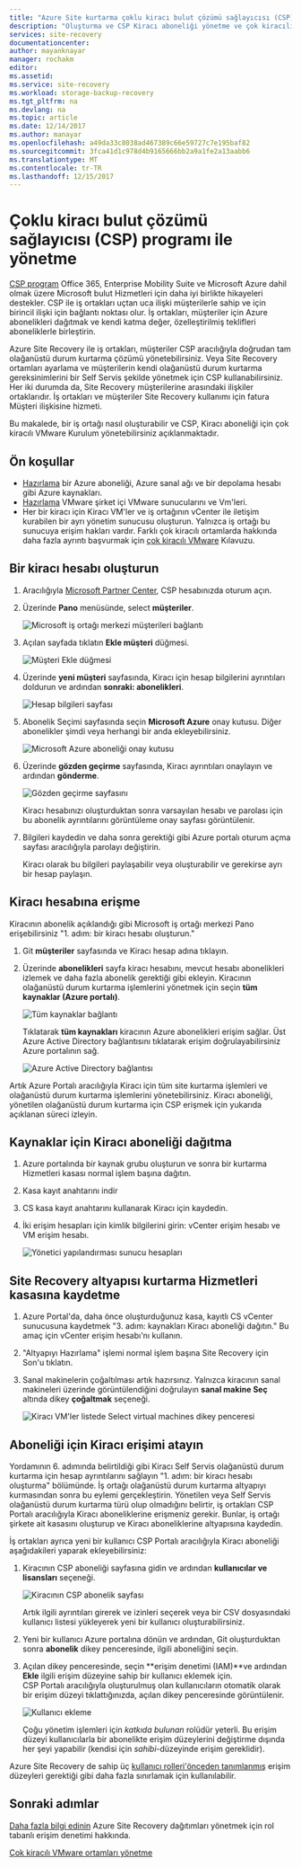 ```yaml
---
title: "Azure Site kurtarma çoklu kiracı bulut çözümü sağlayıcısı (CSP) programı ile yönetme | Microsoft Docs"
description: "Oluşturma ve CSP Kiracı aboneliği yönetme ve çok kiracılı kurulumunda Azure Site Recovery dağıtma açıklar"
services: site-recovery
documentationcenter: 
author: mayanknayar
manager: rochakm
editor: 
ms.assetid: 
ms.service: site-recovery
ms.workload: storage-backup-recovery
ms.tgt_pltfrm: na
ms.devlang: na
ms.topic: article
ms.date: 12/14/2017
ms.author: manayar
ms.openlocfilehash: a49da33c8038ad467389c66e59727c7e195baf82
ms.sourcegitcommit: 3fca41d1c978d4b9165666bb2a9a1fe2a13aabb6
ms.translationtype: MT
ms.contentlocale: tr-TR
ms.lasthandoff: 12/15/2017
---
```

# <a name="manage-multi-tenancy-with-the-cloud-solution-provider-csp-program"></a>Çoklu kiracı bulut çözümü sağlayıcısı (CSP) programı ile yönetme

[CSP program](https://partner.microsoft.com/en-US/cloud-solution-provider) Office 365, Enterprise Mobility Suite ve Microsoft Azure dahil olmak üzere Microsoft bulut Hizmetleri için daha iyi birlikte hikayeleri destekler. CSP ile iş ortakları uçtan uca ilişki müşterilerle sahip ve için birincil ilişki için bağlantı noktası olur. İş ortakları, müşteriler için Azure abonelikleri dağıtmak ve kendi katma değer, özelleştirilmiş teklifleri aboneliklerle birleştirin.

Azure Site Recovery ile iş ortakları, müşteriler CSP aracılığıyla doğrudan tam olağanüstü durum kurtarma çözümü yönetebilirsiniz. Veya Site Recovery ortamları ayarlama ve müşterilerin kendi olağanüstü durum kurtarma gereksinimlerini bir Self Servis şekilde yönetmek için CSP kullanabilirsiniz. Her iki durumda da, Site Recovery müşterilerine arasındaki ilişkiler ortaklarıdır. İş ortakları ve müşteriler Site Recovery kullanımı için fatura Müşteri ilişkisine hizmeti.

Bu makalede, bir iş ortağı nasıl oluşturabilir ve CSP, Kiracı aboneliği için çok kiracılı VMware Kurulum yönetebilirsiniz açıklanmaktadır.

## <a name="prerequisites"></a>Ön koşullar

- [Hazırlama](tutorial-prepare-azure.md) bir Azure aboneliği, Azure sanal ağı ve bir depolama hesabı gibi Azure kaynakları.
- [Hazırlama](tutorial-prepare-on-premises-vmware.md) VMware şirket içi VMware sunucularını ve Vm'leri.
- Her bir kiracı için Kiracı VM'ler ve iş ortağının vCenter ile iletişim kurabilen bir ayrı yönetim sunucusu oluşturun. Yalnızca iş ortağı bu sunucuya erişim hakları vardır. Farklı çok kiracılı ortamlarda hakkında daha fazla ayrıntı başvurmak için [çok kiracılı VMware](site-recovery-multi-tenant-support-vmware-using-csp.md) Kılavuzu.

## <a name="create-a-tenant-account"></a>Bir kiracı hesabı oluşturun

1. Aracılığıyla [Microsoft Partner Center](https://partnercenter.microsoft.com/), CSP hesabınızda oturum açın.

2. Üzerinde **Pano** menüsünde, select **müşteriler**.

    ![Microsoft iş ortağı merkezi müşterileri bağlantı](./media/site-recovery-manage-multi-tenancy-with-csp/csp-dashboard-display.png)

3. Açılan sayfada tıklatın **Ekle müşteri** düğmesi.

    ![Müşteri Ekle düğmesi](./media/site-recovery-manage-multi-tenancy-with-csp/add-new-customer.png)

4. Üzerinde **yeni müşteri** sayfasında, Kiracı için hesap bilgilerini ayrıntıları doldurun ve ardından **sonraki: abonelikleri**.

    ![Hesap bilgileri sayfası](./media/site-recovery-manage-multi-tenancy-with-csp/customer-add-filled.png)

5. Abonelik Seçimi sayfasında seçin **Microsoft Azure** onay kutusu. Diğer abonelikler şimdi veya herhangi bir anda ekleyebilirsiniz.

    ![Microsoft Azure aboneliği onay kutusu](./media/site-recovery-manage-multi-tenancy-with-csp/azure-subscription-selection.png)

6. Üzerinde **gözden geçirme** sayfasında, Kiracı ayrıntıları onaylayın ve ardından **gönderme**.

    ![Gözden geçirme sayfasını](./media/site-recovery-manage-multi-tenancy-with-csp/customer-summary-page.png)  

    Kiracı hesabınızı oluşturduktan sonra varsayılan hesabı ve parolası için bu abonelik ayrıntılarını görüntüleme onay sayfası görüntülenir.

7. Bilgileri kaydedin ve daha sonra gerektiği gibi Azure portalı oturum açma sayfası aracılığıyla parolayı değiştirin.  

    Kiracı olarak bu bilgileri paylaşabilir veya oluşturabilir ve gerekirse ayrı bir hesap paylaşın.

## <a name="access-the-tenant-account"></a>Kiracı hesabına erişme

Kiracının abonelik açıklandığı gibi Microsoft iş ortağı merkezi Pano erişebilirsiniz "1. adım: bir kiracı hesabı oluşturun."

1. Git **müşteriler** sayfasında ve Kiracı hesap adına tıklayın.

2. Üzerinde **abonelikleri** sayfa kiracı hesabını, mevcut hesabı abonelikleri izlemek ve daha fazla abonelik gerektiği gibi ekleyin. Kiracının olağanüstü durum kurtarma işlemlerini yönetmek için seçin **tüm kaynaklar (Azure portalı)**.

    ![Tüm kaynaklar bağlantı](./media/site-recovery-manage-multi-tenancy-with-csp/all-resources-select.png)  

    Tıklatarak **tüm kaynakları** kiracının Azure abonelikleri erişim sağlar. Üst Azure Active Directory bağlantısını tıklatarak erişim doğrulayabilirsiniz Azure portalının sağ.

    ![Azure Active Directory bağlantısı](./media/site-recovery-manage-multi-tenancy-with-csp/aad-admin-display.png)

Artık Azure Portalı aracılığıyla Kiracı için tüm site kurtarma işlemleri ve olağanüstü durum kurtarma işlemlerini yönetebilirsiniz. Kiracı aboneliği, yönetilen olağanüstü durum kurtarma için CSP erişmek için yukarıda açıklanan süreci izleyin.

## <a name="deploy-resources-to-the-tenant-subscription"></a>Kaynaklar için Kiracı aboneliği dağıtma
1. Azure portalında bir kaynak grubu oluşturun ve sonra bir kurtarma Hizmetleri kasası normal işlem başına dağıtın.

2. Kasa kayıt anahtarını indir

3. CS kasa kayıt anahtarını kullanarak Kiracı için kaydedin.

4. İki erişim hesapları için kimlik bilgilerini girin: vCenter erişim hesabı ve VM erişim hesabı.

    ![Yönetici yapılandırması sunucu hesapları](./media/site-recovery-manage-multi-tenancy-with-csp/config-server-account-display.png)

## <a name="register-site-recovery-infrastructure-to-the-recovery-services-vault"></a>Site Recovery altyapısı kurtarma Hizmetleri kasasına kaydetme
1. Azure Portal'da, daha önce oluşturduğunuz kasa, kayıtlı CS vCenter sunucusuna kaydetmek "3. adım: kaynakları Kiracı aboneliği dağıtın." Bu amaç için vCenter erişim hesabı'nı kullanın.
2. "Altyapıyı Hazırlama" işlemi normal işlem başına Site Recovery için Son'u tıklatın.
3. Sanal makinelerin çoğaltılması artık hazırsınız. Yalnızca kiracının sanal makineleri üzerinde görüntülendiğini doğrulayın **sanal makine Seç** altında dikey **çoğaltmak** seçeneği.

    ![Kiracı VM'ler listede Select virtual machines dikey penceresi](./media/site-recovery-manage-multi-tenancy-with-csp/tenant-vm-display.png)

## <a name="assign-tenant-access-to-the-subscription"></a>Aboneliği için Kiracı erişimi atayın

Yordamının 6. adımında belirtildiği gibi Kiracı Self Servis olağanüstü durum kurtarma için hesap ayrıntılarını sağlayın "1. adım: bir kiracı hesabı oluşturma" bölümünde. İş ortağı olağanüstü durum kurtarma altyapıyı kurmasından sonra bu eylemi gerçekleştirin. Yönetilen veya Self Servis olağanüstü durum kurtarma türü olup olmadığını belirtir, iş ortakları CSP Portalı aracılığıyla Kiracı aboneliklerine erişmeniz gerekir. Bunlar, iş ortağı şirkete ait kasasını oluşturup ve Kiracı aboneliklerine altyapısına kaydedin.

İş ortakları ayrıca yeni bir kullanıcı CSP Portalı aracılığıyla Kiracı aboneliği aşağıdakileri yaparak ekleyebilirsiniz:

1. Kiracının CSP aboneliği sayfasına gidin ve ardından **kullanıcılar ve lisansları** seçeneği.

    ![Kiracının CSP abonelik sayfası](./media/site-recovery-manage-multi-tenancy-with-csp/users-and-licences.png)

    Artık ilgili ayrıntıları girerek ve izinleri seçerek veya bir CSV dosyasındaki kullanıcı listesi yükleyerek yeni bir kullanıcı oluşturabilirsiniz.

2. Yeni bir kullanıcı Azure portalına dönün ve ardından, Git oluşturduktan sonra **abonelik** dikey penceresinde, ilgili aboneliğini seçin.

3. Açılan dikey penceresinde, seçin **erişim denetimi (IAM)**ve ardından **Ekle** ilgili erişim düzeyine sahip bir kullanıcı eklemek için.      
    CSP Portalı aracılığıyla oluşturulmuş olan kullanıcıların otomatik olarak bir erişim düzeyi tıklattığınızda, açılan dikey penceresinde görüntülenir.

    ![Kullanıcı ekleme](./media/site-recovery-manage-multi-tenancy-with-csp/add-user-subscription.png)

    Çoğu yönetim işlemleri için *katkıda bulunan* rolüdür yeterli. Bu erişim düzeyi kullanıcılarla bir abonelikte erişim düzeylerini değiştirme dışında her şeyi yapabilir (kendisi için *sahibi*-düzeyinde erişim gereklidir).

  Azure Site Recovery de sahip üç [kullanıcı rolleri'önceden tanımlanmış](site-recovery-role-based-linked-access-control.md) erişim düzeyleri gerektiği gibi daha fazla sınırlamak için kullanılabilir.

## <a name="next-steps"></a>Sonraki adımlar
  [Daha fazla bilgi edinin](site-recovery-role-based-linked-access-control.md) Azure Site Recovery dağıtımları yönetmek için rol tabanlı erişim denetimi hakkında.

  [Çok kiracılı VMware ortamları yönetme](site-recovery-multi-tenant-support-vmware-using-csp.md)
